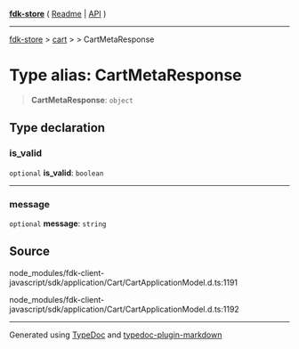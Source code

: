 [**fdk-store**](../../../README.md) ( [Readme](../../../README.md) \| [API](../../../API.md) )

---

[fdk-store](../../../API.md) > [cart](../../README.md) > [<internal>](../README.md) > CartMetaResponse

# Type alias: CartMetaResponse

> **CartMetaResponse**: `object`

## Type declaration

### is_valid

`optional` **is_valid**: `boolean`

---

### message

`optional` **message**: `string`

## Source

node_modules/fdk-client-javascript/sdk/application/Cart/CartApplicationModel.d.ts:1191

node_modules/fdk-client-javascript/sdk/application/Cart/CartApplicationModel.d.ts:1192

---

Generated using [TypeDoc](https://typedoc.org/) and [typedoc-plugin-markdown](https://www.npmjs.com/package/typedoc-plugin-markdown)
